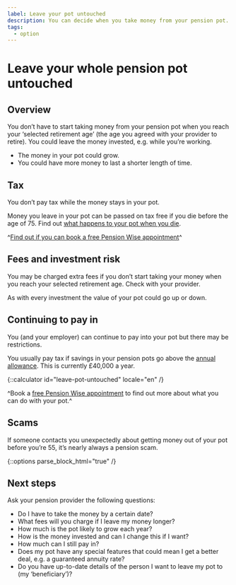 ```yaml
---
label: Leave your pot untouched
description: You can decide when you take money from your pension pot.
tags:
  - option
---
```


# Leave your whole pension pot untouched

## Overview

You don’t have to start taking money from your pension pot when you reach your ‘selected retirement age’ (the age you agreed with your provider to retire). You could leave the money invested, e.g. while you’re working.

- The money in your pot could grow.
- You could have more money to last a shorter length of time.

## Tax

You don’t pay tax while the money stays in your pot.

Money you leave in your pot can be passed on tax free if you die before the age of 75. Find out [what happens to your pot when you die](/en/when-you-die).

^[Find out if you can book a free Pension Wise appointment](/en/pension-type-tool)^

## Fees and investment risk

You may be charged extra fees if you don’t start taking your money when you reach your selected retirement age. Check with your provider.

As with every investment the value of your pot could go up or down.

## Continuing to pay in

You (and your employer) can continue to pay into your pot but there may be restrictions.

You usually pay tax if savings in your pension pots go above the [annual allowance](https://www.gov.uk/tax-on-your-private-pension/annual-allowance). This is currently £40,000 a year.

{::calculator id="leave-pot-untouched" locale="en" /}

^Book a [free Pension Wise appointment](/en/appointments?icn=book-appointment&amp;ici=bottom-leave-pot-untouched) to find out more about what you can do with your pot.^

## Scams

If someone contacts you unexpectedly about getting money out of your pot before you’re 55, it’s nearly always a pension scam.

{::options parse_block_html="true" /}
<div class="next-steps next-steps--leave-pot-untouched">

## Next steps

Ask your pension provider the following questions:

- Do I have to take the money by a certain date?
- What fees will you charge if I leave my money longer?
- How much is the pot likely to grow each year?
- How is the money invested and can I change this if I want?
- How much can I still pay in?
- Does my pot have any special features that could mean I get a better deal, e.g. a guaranteed annuity rate?
- Do you have up-to-date details of the person I want to leave my pot to (my ‘beneficiary’)?

</div>
